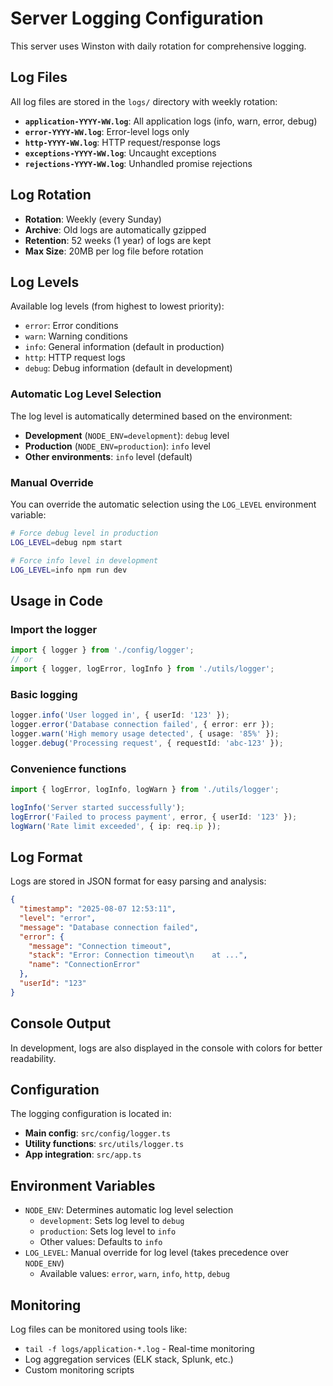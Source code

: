 # Server Logging Configuration

This server uses Winston with daily rotation for comprehensive logging.

## Log Files

All log files are stored in the `logs/` directory with weekly rotation:

- **`application-YYYY-WW.log`**: All application logs (info, warn, error, debug)
- **`error-YYYY-WW.log`**: Error-level logs only
- **`http-YYYY-WW.log`**: HTTP request/response logs
- **`exceptions-YYYY-WW.log`**: Uncaught exceptions
- **`rejections-YYYY-WW.log`**: Unhandled promise rejections

## Log Rotation

- **Rotation**: Weekly (every Sunday)
- **Archive**: Old logs are automatically gzipped
- **Retention**: 52 weeks (1 year) of logs are kept
- **Max Size**: 20MB per log file before rotation

## Log Levels

Available log levels (from highest to lowest priority):
- `error`: Error conditions
- `warn`: Warning conditions  
- `info`: General information (default in production)
- `http`: HTTP request logs
- `debug`: Debug information (default in development)

### Automatic Log Level Selection

The log level is automatically determined based on the environment:
- **Development** (`NODE_ENV=development`): `debug` level
- **Production** (`NODE_ENV=production`): `info` level
- **Other environments**: `info` level (default)

### Manual Override

You can override the automatic selection using the `LOG_LEVEL` environment variable:
```bash
# Force debug level in production
LOG_LEVEL=debug npm start

# Force info level in development  
LOG_LEVEL=info npm run dev
```

## Usage in Code

### Import the logger
```typescript
import { logger } from './config/logger';
// or
import { logger, logError, logInfo } from './utils/logger';
```

### Basic logging
```typescript
logger.info('User logged in', { userId: '123' });
logger.error('Database connection failed', { error: err });
logger.warn('High memory usage detected', { usage: '85%' });
logger.debug('Processing request', { requestId: 'abc-123' });
```

### Convenience functions
```typescript
import { logError, logInfo, logWarn } from './utils/logger';

logInfo('Server started successfully');
logError('Failed to process payment', error, { userId: '123' });
logWarn('Rate limit exceeded', { ip: req.ip });
```

## Log Format

Logs are stored in JSON format for easy parsing and analysis:

```json
{
  "timestamp": "2025-08-07 12:53:11",
  "level": "error",
  "message": "Database connection failed",
  "error": {
    "message": "Connection timeout",
    "stack": "Error: Connection timeout\n    at ...",
    "name": "ConnectionError"
  },
  "userId": "123"
}
```

## Console Output

In development, logs are also displayed in the console with colors for better readability.

## Configuration

The logging configuration is located in:
- **Main config**: `src/config/logger.ts`
- **Utility functions**: `src/utils/logger.ts`
- **App integration**: `src/app.ts`

## Environment Variables

- `NODE_ENV`: Determines automatic log level selection
  - `development`: Sets log level to `debug`
  - `production`: Sets log level to `info`
  - Other values: Defaults to `info`
- `LOG_LEVEL`: Manual override for log level (takes precedence over `NODE_ENV`)
  - Available values: `error`, `warn`, `info`, `http`, `debug`

## Monitoring

Log files can be monitored using tools like:
- `tail -f logs/application-*.log` - Real-time monitoring
- Log aggregation services (ELK stack, Splunk, etc.)
- Custom monitoring scripts
